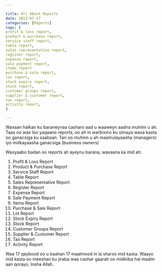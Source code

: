 ```yaml
---

title: All About Reports
date: 2022-07-17
categories: [Reports]
tags: [
profit & loss report,
product & purchase report,
service staff report,
table report,
sales representative report,
register report,
expense report,
sale payment report,
items report
purchase & sale report,
lot report,
stock expiry report,
stock report,
customer groups report,
supplier & customer report,
tax report,
activity report,
]

---
```


Waxaan halkan ku baraneynaa casharo aad u waaweyn aadna muhiim u ah. Taas oo wax loo yaqaano reports, oo ah in warbixino ku siinaya waxa kasta oo ganacsiga ku saabsan. Tan oo muhiim u ah maamulayaasha (managers) iyo miilkayaasha ganacsiga (business owners)

Waxyaabo badan oo reports ah ayeynu barana, waxaana ka mid ah:

1. Profit & Loss Report
2. Product & Purchase Report
3. Service Staff Report
4. Table Report
5. Sales Representative Report
6. Register Report
7. Expense Report
8. Sale Payment Report
9. Items Report
10. Purchase & Sale Report
11. Lot Report
12. Stock Expiry Report
13. Stock Report
14. Customer Groups Report
15. Supplier & Customer Report
16. Tax Report
17. Activity Report

Waa 17 qaybood oo u baahan 17 maalmood in la sharxo mid kasta. Waayo mid kasta oo meeshan ku jiraba waa cashar gaarah oo midkiiba hal maalin aan qorayo, Insha Allah.
